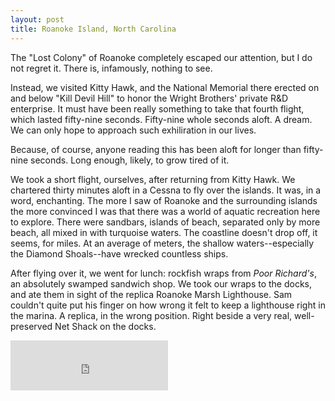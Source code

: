 ```yaml
---
layout: post
title: Roanoke Island, North Carolina
---
```


The "Lost Colony" of Roanoke completely escaped our attention, but I do not regret it. There is, infamously, nothing to see.

Instead, we visited Kitty Hawk, and the National Memorial there erected on and below "Kill Devil Hill" to honor the Wright Brothers' private R&D enterprise. It must have been really something to take that fourth flight, which lasted fifty-nine seconds. Fifty-nine whole seconds aloft. A dream. We can only hope to approach such exhiliration in our lives.

Because, of course, anyone reading this has been aloft for longer than fifty-nine seconds. Long enough, likely, to grow tired of it.

We took a short flight, ourselves, after returning from Kitty Hawk. We chartered thirty minutes aloft in a Cessna to fly over the islands. It was, in a word, enchanting. The more I saw of Roanoke and the surrounding islands the more convinced I was that there was a world of aquatic recreation here to explore. There were sandbars, islands of beach, separated only by more beach, all mixed in with turquoise waters. The coastline doesn't drop off, it seems, for miles. At an average of meters, the shallow waters--especially the Diamond Shoals--have wrecked countless ships.

After flying over it, we went for lunch: rockfish wraps from *Poor Richard's*, an absolutely swamped sandwich shop. We took our wraps to the docks, and ate them in sight of the replica Roanoke Marsh Lighthouse. Sam couldn't quite put his finger on how wrong it felt to keep a lighthouse right in the marina. A replica, in the wrong position. Right beside a very real, well-preserved Net Shack on the docks.

<iframe src="https://open.spotify.com/embed/track/2JQqfVJhFnNADUJDDPmw63" width="50%" height="80" frameborder="0" allowtransparency="true" allow="encrypted-media"></iframe>
